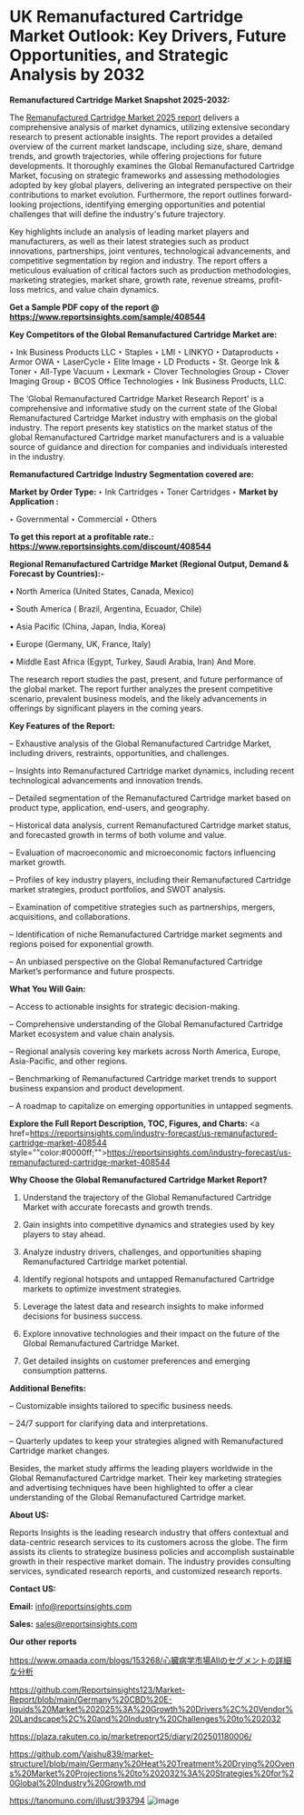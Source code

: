 # UK Remanufactured Cartridge Market Outlook: Key Drivers, Future Opportunities, and Strategic Analysis by 2032

<strong>Remanufactured Cartridge Market Snapshot 2025-2032:</strong>

The <a href=https://www.reportsinsights.com/sample/408544>Remanufactured Cartridge Market 2025 report</a> delivers a comprehensive analysis of market dynamics, utilizing extensive secondary research to present actionable insights. The report provides a detailed overview of the current market landscape, including size, share, demand trends, and growth trajectories, while offering projections for future developments. It thoroughly examines the Global Remanufactured Cartridge Market, focusing on strategic frameworks and assessing methodologies adopted by key global players, delivering an integrated perspective on their contributions to market evolution. Furthermore, the report outlines forward-looking projections, identifying emerging opportunities and potential challenges that will define the industry's future trajectory.

Key highlights include an analysis of leading market players and manufacturers, as well as their latest strategies such as product innovations, partnerships, joint ventures, technological advancements, and competitive segmentation by region and industry. The report offers a meticulous evaluation of critical factors such as production methodologies, marketing strategies, market share, growth rate, revenue streams, profit-loss metrics, and value chain dynamics.

<strong>Get a Sample PDF copy of the report @ <a href=https://www.reportsinsights.com/sample/408544 style=color:#0000ff;>https://www.reportsinsights.com/sample/408544</a></strong>

<strong>Key Competitors of the Global Remanufactured Cartridge Market are:</strong>

‣ Ink Business Products LLC
‣ Staples
‣ LMI
‣ LINKYO
‣ Dataproducts
‣ Armor OWA
‣ LaserCycle
‣ Elite Image
‣ LD Products
‣ St. George Ink & Toner
‣ All-Type Vacuum
‣ Lexmark
‣ Clover Technologies Group
‣ Clover Imaging Group
‣ BCOS Office Technologies
‣ Ink Business Products, LLC.

The ‘Global Remanufactured Cartridge Market Research Report’ is a comprehensive and informative study on the current state of the Global Remanufactured Cartridge Market industry with emphasis on the global industry. The report presents key statistics on the market status of the global Remanufactured Cartridge market manufacturers and is a valuable source of guidance and direction for companies and individuals interested in the industry.

<strong>Remanufactured Cartridge Industry Segmentation covered are:</strong>

<strong>Market by Order Type: </strong>
‣ Ink Cartridges
‣ Toner Cartridges
‣ 
<strong>Market by Application :</strong>

‣ Governmental
‣ Commercial
‣ Others

<strong>To get this report at a profitable rate.: <a href=https://www.reportsinsights.com/discount/408544 style=color:#0000ff;>https://www.reportsinsights.com/discount/408544</a></strong>

<strong>Regional Remanufactured Cartridge Market (Regional Output, Demand &amp; Forecast by Countries):-</strong>

• North America (United States, Canada, Mexico)

• South America ( Brazil, Argentina, Ecuador, Chile)

• Asia Pacific (China, Japan, India, Korea)

• Europe (Germany, UK, France, Italy)

• Middle East Africa (Egypt, Turkey, Saudi Arabia, Iran) And More.

The research report studies the past, present, and future performance of the global market. The report further analyzes the present competitive scenario, prevalent business models, and the likely advancements in offerings by significant players in the coming years.

<strong>Key Features of the Report:</strong>

– Exhaustive analysis of the Global Remanufactured Cartridge Market, including drivers, restraints, opportunities, and challenges.

– Insights into Remanufactured Cartridge market dynamics, including recent technological advancements and innovation trends.

– Detailed segmentation of the Remanufactured Cartridge market based on product type, application, end-users, and geography.

– Historical data analysis, current Remanufactured Cartridge market status, and forecasted growth in terms of both volume and value.

– Evaluation of macroeconomic and microeconomic factors influencing market growth.

– Profiles of key industry players, including their Remanufactured Cartridge market strategies, product portfolios, and SWOT analysis.

– Examination of competitive strategies such as partnerships, mergers, acquisitions, and collaborations.

– Identification of niche Remanufactured Cartridge market segments and regions poised for exponential growth.

– An unbiased perspective on the Global Remanufactured Cartridge Market’s performance and future prospects.

<strong>What You Will Gain:</strong>

– Access to actionable insights for strategic decision-making.

– Comprehensive understanding of the Global Remanufactured Cartridge Market ecosystem and value chain analysis.

– Regional analysis covering key markets across North America, Europe, Asia-Pacific, and other regions.

– Benchmarking of Remanufactured Cartridge market trends to support business expansion and product development.

– A roadmap to capitalize on emerging opportunities in untapped segments.

<strong>Explore the Full Report Description, TOC, Figures, and Charts:</strong>
<a href=https://reportsinsights.com/industry-forecast/us-remanufactured-cartridge-market-408544 style=""color:#0000ff;"">https://reportsinsights.com/industry-forecast/us-remanufactured-cartridge-market-408544</a>

<strong>Why Choose the Global Remanufactured Cartridge Market Report?</strong>

1. Understand the trajectory of the Global Remanufactured Cartridge Market with accurate forecasts and growth trends.

2. Gain insights into competitive dynamics and strategies used by key players to stay ahead.

3. Analyze industry drivers, challenges, and opportunities shaping Remanufactured Cartridge market potential.

4. Identify regional hotspots and untapped Remanufactured Cartridge markets to optimize investment strategies.

5. Leverage the latest data and research insights to make informed decisions for business success.

6. Explore innovative technologies and their impact on the future of the Global Remanufactured Cartridge Market.

7. Get detailed insights on customer preferences and emerging consumption patterns.

<strong>Additional Benefits:</strong>

– Customizable insights tailored to specific business needs.

– 24/7 support for clarifying data and interpretations.

– Quarterly updates to keep your strategies aligned with Remanufactured Cartridge market changes.

Besides, the market study affirms the leading players worldwide in the Global Remanufactured Cartridge market. Their key marketing strategies and advertising techniques have been highlighted to offer a clear understanding of the Global Remanufactured Cartridge market.

<strong><strong>About US</strong>:</strong>

Reports Insights is the leading research industry that offers contextual and data-centric research services to its customers across the globe. The firm assists its clients to strategize business policies and accomplish sustainable growth in their respective market domain. The industry provides consulting services, syndicated research reports, and customized research reports.

<strong>Contact US:</strong>

<p class=><b>Email:</b> <a href=mailto:info@reportsinsights.com>info@reportsinsights.com</a></p>
<p class=><b>Sales:</b> <a href=mailto:sales@reportsinsights.com>sales@reportsinsights.com</a></p>

<strong>Our other reports</strong>

<a href=https://www.omaada.com/blogs/153268/心臓病学市場Allのセグメントの詳細な分析>https://www.omaada.com/blogs/153268/心臓病学市場Allのセグメントの詳細な分析</a>

<a href=https://github.com/Reportsinsights123/Market-Report/blob/main/Germany%20CBD%20E-liquids%20Market%202025%3A%20Growth%20Drivers%2C%20Vendor%20Landscape%2C%20and%20Industry%20Challenges%20to%202032>https://github.com/Reportsinsights123/Market-Report/blob/main/Germany%20CBD%20E-liquids%20Market%202025%3A%20Growth%20Drivers%2C%20Vendor%20Landscape%2C%20and%20Industry%20Challenges%20to%202032</a>

<a href=https://plaza.rakuten.co.jp/marketreport25/diary/202501180006/>https://plaza.rakuten.co.jp/marketreport25/diary/202501180006/</a>

<a href=https://github.com/Vaishu839/market-structure1/blob/main/Germany%20Heat%20Treatment%20Drying%20Ovens%20Market%20Projections%20to%202032%3A%20Strategies%20for%20Global%20Industry%20Growth.md>https://github.com/Vaishu839/market-structure1/blob/main/Germany%20Heat%20Treatment%20Drying%20Ovens%20Market%20Projections%20to%202032%3A%20Strategies%20for%20Global%20Industry%20Growth.md</a>

<a href=https://tanomuno.com/illust/393794>https://tanomuno.com/illust/393794</a>
![image](https://github.com/user-attachments/assets/18397226-71d3-4ce3-aa45-34ba6321f787)
